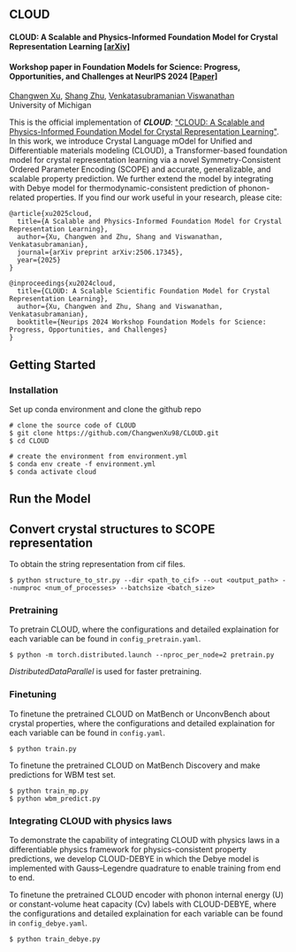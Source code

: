 ## CLOUD ##

#### CLOUD: A Scalable and Physics-Informed Foundation Model for Crystal Representation Learning [[arXiv]](https://arxiv.org/abs/2506.17345)

#### Workshop paper in Foundation Models for Science: Progress, Opportunities, and Challenges at NeurIPS 2024 [[Paper]](https://openreview.net/forum?id=geZ5LQOCSj) </br>
[Changwen Xu](https://changwenxu98.github.io/), [Shang Zhu](https://shang-zhu.github.io/), [Venkatasubramanian Viswanathan](https://aero.engin.umich.edu/people/viswanathan-venkat/) </br>
University of Michigan </br>

This is the official implementation of <strong><em>CLOUD</em></strong>: ["CLOUD: A Scalable and Physics-Informed Foundation Model for Crystal Representation Learning"](https://arxiv.org/abs/2506.17345). In this work, we introduce Crystal Language mOdel for Unified and Differentiable materials modeling (CLOUD), a Transformer-based foundation model for crystal representation learning via a novel Symmetry-Consistent Ordered Parameter Encoding (SCOPE) and accurate, generalizable, and scalable property prediction. We further extend the model by integrating with Debye model for thermodynamic-consistent prediction of phonon-related properties. If you find our work useful in your research, please cite:
```
@article{xu2025cloud,
  title={A Scalable and Physics-Informed Foundation Model for Crystal Representation Learning},
  author={Xu, Changwen and Zhu, Shang and Viswanathan, Venkatasubramanian},
  journal={arXiv preprint arXiv:2506.17345},
  year={2025}
}

@inproceedings{xu2024cloud,
  title={CLOUD: A Scalable Scientific Foundation Model for Crystal Representation Learning},
  author={Xu, Changwen and Zhu, Shang and Viswanathan, Venkatasubramanian},
  booktitle={Neurips 2024 Workshop Foundation Models for Science: Progress, Opportunities, and Challenges}
}
```

## Getting Started

### Installation

Set up conda environment and clone the github repo

```
# clone the source code of CLOUD
$ git clone https://github.com/ChangwenXu98/CLOUD.git
$ cd CLOUD

# create the environment from environment.yml
$ conda env create -f environment.yml
$ conda activate cloud
```

## Run the Model

## Convert crystal structures to SCOPE representation
To obtain the string representation from cif files.
```
$ python structure_to_str.py --dir <path_to_cif> --out <output_path> --numproc <num_of_processes> --batchsize <batch_size>
```

### Pretraining
To pretrain CLOUD, where the configurations and detailed explaination for each variable can be found in `config_pretrain.yaml`.
```
$ python -m torch.distributed.launch --nproc_per_node=2 pretrain.py
```
<em>DistributedDataParallel</em> is used for faster pretraining.

### Finetuning
To finetune the pretrained CLOUD on MatBench or UnconvBench about crystal properties, where the configurations and detailed explaination for each variable can be found in `config.yaml`.
```
$ python train.py
```

To finetune the pretrained CLOUD on MatBench Discovery and make predictions for WBM test set.
```
$ python train_mp.py
$ python wbm_predict.py
```

### Integrating CLOUD with physics laws
To demonstrate the capability of integrating CLOUD with physics laws in a differentiable physics framework for physics-consistent property predictions, we develop CLOUD-DEBYE in which the Debye model is implemented with Gauss–Legendre quadrature to enable training from end to end. 

To finetune the pretrained CLOUD encoder with phonon internal energy (U) or constant-volume heat capacity (Cv) labels with CLOUD-DEBYE, where the configurations and detailed explaination for each variable can be found in `config_debye.yaml`.
```
$ python train_debye.py
```